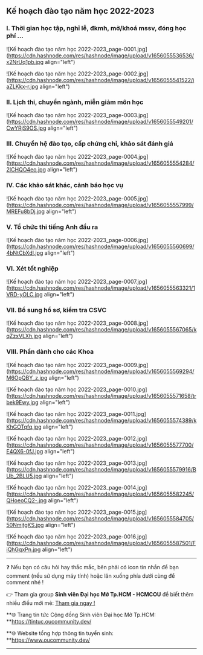 ## Kế hoạch đào tạo năm học 2022-2023

### I. Thời gian học tập, nghỉ lễ, đkmh, mở/khoá mssv, đóng học phí ...
![Kế hoạch đào tạo năm học 2022-2023_page-0001.jpg](https://cdn.hashnode.com/res/hashnode/image/upload/v1656055536536/x2NrUq1pb.jpg align="left")

![Kế hoạch đào tạo năm học 2022-2023_page-0002.jpg](https://cdn.hashnode.com/res/hashnode/image/upload/v1656055541522/iaZLKkx-r.jpg align="left")

### II. Lịch thi, chuyển ngành, miễn giảm môn học
![Kế hoạch đào tạo năm học 2022-2023_page-0003.jpg](https://cdn.hashnode.com/res/hashnode/image/upload/v1656055549201/CwYRjS9OS.jpg align="left")

### III. Chuyển hệ đào tạo, cấp chứng chỉ, khảo sát đánh giá
![Kế hoạch đào tạo năm học 2022-2023_page-0004.jpg](https://cdn.hashnode.com/res/hashnode/image/upload/v1656055554284/2ICHQO4eo.jpg align="left")

### IV. Các khảo sát khác, cảnh báo học vụ
![Kế hoạch đào tạo năm học 2022-2023_page-0005.jpg](https://cdn.hashnode.com/res/hashnode/image/upload/v1656055557999/MREFu8bDj.jpg align="left")

### V. Tổ chức thi tiếng Anh đầu ra
![Kế hoạch đào tạo năm học 2022-2023_page-0006.jpg](https://cdn.hashnode.com/res/hashnode/image/upload/v1656055560699/4bNtCbXdI.jpg align="left")

### VI. Xét tốt nghiệp
![Kế hoạch đào tạo năm học 2022-2023_page-0007.jpg](https://cdn.hashnode.com/res/hashnode/image/upload/v1656055563321/1VRD-yOLC.jpg align="left")

### VII. Bổ sung hồ sơ, kiểm tra CSVC
![Kế hoạch đào tạo năm học 2022-2023_page-0008.jpg](https://cdn.hashnode.com/res/hashnode/image/upload/v1656055567065/kqZzxVLXh.jpg align="left")

### VIII. Phần dành cho các Khoa
![Kế hoạch đào tạo năm học 2022-2023_page-0009.jpg](https://cdn.hashnode.com/res/hashnode/image/upload/v1656055569294/M6OpQBY_z.jpg align="left")

![Kế hoạch đào tạo năm học 2022-2023_page-0010.jpg](https://cdn.hashnode.com/res/hashnode/image/upload/v1656055571658/trbek9Ewy.jpg align="left")

![Kế hoạch đào tạo năm học 2022-2023_page-0011.jpg](https://cdn.hashnode.com/res/hashnode/image/upload/v1656055574389/kKhGOTqfq.jpg align="left")

![Kế hoạch đào tạo năm học 2022-2023_page-0012.jpg](https://cdn.hashnode.com/res/hashnode/image/upload/v1656055577700/E4QX6-0fJ.jpg align="left")

![Kế hoạch đào tạo năm học 2022-2023_page-0013.jpg](https://cdn.hashnode.com/res/hashnode/image/upload/v1656055579916/BUb_2BLU5.jpg align="left")

![Kế hoạch đào tạo năm học 2022-2023_page-0014.jpg](https://cdn.hashnode.com/res/hashnode/image/upload/v1656055582245/QHoeoCQ2-.jpg align="left")

![Kế hoạch đào tạo năm học 2022-2023_page-0015.jpg](https://cdn.hashnode.com/res/hashnode/image/upload/v1656055584705/50NmjtgKS.jpg align="left")

![Kế hoạch đào tạo năm học 2022-2023_page-0016.jpg](https://cdn.hashnode.com/res/hashnode/image/upload/v1656055587501/FiQhGqxPn.jpg align="left")

---

❓ Nếu bạn có câu hỏi hay thắc mắc, bên phải có icon tin nhắn để bạn comment (nếu sử dụng máy tính) hoặc lăn xuống phía dưới cùng để comment nhé !

👉 Tham gia group **Sinh viên Đại học Mở Tp.HCM - HCMCOU** để biết thêm nhiều điều mới mẻ: [Tham gia ngay !](https://www.facebook.com/groups/oumembers)

**🌐 Trang tin tức Cộng đồng Sinh viên Đại học Mở Tp.HCM: **https://tintuc.oucommunity.dev/

**🌐 Website tổng hợp thông tin tuyển sinh: **https://www.oucommunity.dev/

---
